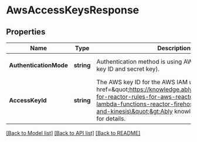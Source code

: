 # AwsAccessKeysResponse

## Properties
Name | Type | Description | Notes
------------ | ------------- | ------------- | -------------
**AuthenticationMode** | **string** | Authentication method is using AWS credentials (AWS key ID and secret key). | [optional] [default to null]
**AccessKeyId** | **string** | The AWS key ID for the AWS IAM user. See this &lt;a href&#x3D;\&quot;https://knowledge.ably.com/authentication-for-reactor-rules-for-aws-reactor-events-for-lambda-functions-reactor-firehose-for-aws-sqs-and-kinesis\&quot;&gt;Ably knowledge base article&lt;/a&gt; for details. | [optional] [default to null]

[[Back to Model list]](../README.md#documentation-for-models) [[Back to API list]](../README.md#documentation-for-api-endpoints) [[Back to README]](../README.md)

